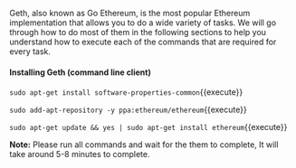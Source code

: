 Geth, also known as Go Ethereum, is the most popular Ethereum implementation that allows you to do a wide variety of tasks. We will go through how to do most of them in the following sections to help you understand how to execute each of the commands that are required for every task.

#### Installing Geth (command line client)

`sudo apt-get install software-properties-common`{{execute}}

`sudo add-apt-repository -y ppa:ethereum/ethereum`{{execute}}

`sudo apt-get update && yes | sudo apt-get install ethereum`{{execute}}

**Note:** Please run all commands and wait for the them to complete, It will take around 5-8 minutes to complete.
